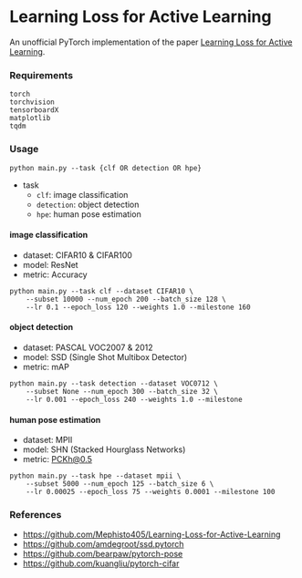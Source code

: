 # Learning Loss for Active Learning

An unofficial PyTorch implementation of the paper [Learning Loss for Active Learning](https://arxiv.org/pdf/1905.03677.pdf).

### Requirements

```shell
torch
torchvision
tensorboardX
matplotlib
tqdm
```

### Usage

```shell
python main.py --task {clf OR detection OR hpe}
```

-  task
    - ```clf```: image classification
    - ```detection```: object detection
    - ```hpe```: human pose estimation
    

#### image classification
- dataset: CIFAR10 & CIFAR100
- model: ResNet
- metric: Accuracy

```shell
python main.py --task clf --dataset CIFAR10 \
    --subset 10000 --num_epoch 200 --batch_size 128 \
    --lr 0.1 --epoch_loss 120 --weights 1.0 --milestone 160
```

#### object detection
- dataset: PASCAL VOC2007 & 2012
- model: SSD (Single Shot Multibox Detector)
- metric: mAP

```shell
python main.py --task detection --dataset VOC0712 \
    --subset None --num_epoch 300 --batch_size 32 \
    --lr 0.001 --epoch_loss 240 --weights 1.0 --milestone 
```

#### human pose estimation
- dataset: MPII
- model: SHN (Stacked Hourglass Networks)
- metric: PCKh@0.5

```shell
python main.py --task hpe --dataset mpii \
    --subset 5000 --num_epoch 125 --batch_size 6 \
    --lr 0.00025 --epoch_loss 75 --weights 0.0001 --milestone 100
```

### References

- https://github.com/Mephisto405/Learning-Loss-for-Active-Learning
- https://github.com/amdegroot/ssd.pytorch
- https://github.com/bearpaw/pytorch-pose
- https://github.com/kuangliu/pytorch-cifar





